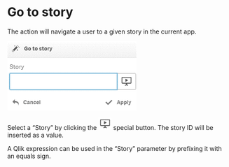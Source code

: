 # Go to story

The action will navigate a user to a given story in the current app.

![](../.gitbook/assets/image%20%2863%29.png)

Select a “Story” by clicking the ![](../.gitbook/assets/image%20%28146%29.png) special button. The story ID will be inserted as a value.

A Qlik expression can be used in the “Story” parameter by prefixing it with an equals sign.

